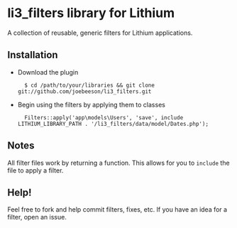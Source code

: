 # li3_filters library for Lithium

A collection of reusable, generic filters for Lithium applications.

## Installation

* Download the plugin

        $ cd /path/to/your/libraries && git clone git://github.com/joebeeson/li3_filters.git

* Begin using the filters by applying them to classes

        Filters::apply('app\models\Users', 'save', include LITHIUM_LIBRARY_PATH . '/li3_filters/data/model/Dates.php');

## Notes

All filter files work by returning a function. This allows for you to `include` the file to apply a filter.

## Help!

Feel free to fork and help commit filters, fixes, etc. If you have an idea for a filter, open an issue.
